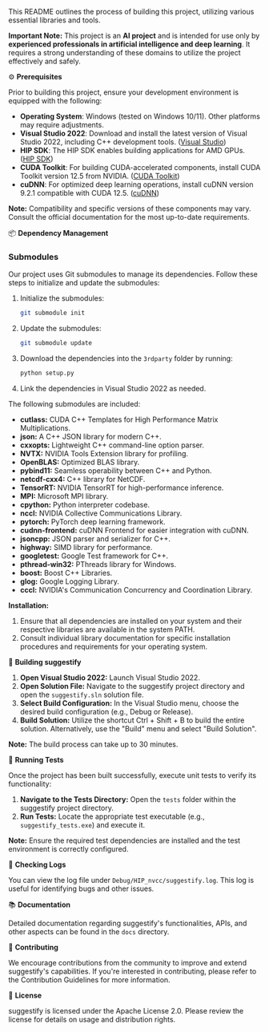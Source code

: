 This README outlines the process of building this project, utilizing various essential libraries and tools.

**Important Note:** This project is an **AI project** and is intended for use only by **experienced professionals in artificial intelligence and deep learning**. It requires a strong understanding of these domains to utilize the project effectively and safely. 

⚙️ **Prerequisites**

Prior to building this project, ensure your development environment is equipped with the following:

- **Operating System**: Windows (tested on Windows 10/11). Other platforms may require adjustments.
- **Visual Studio 2022**: Download and install the latest version of Visual Studio 2022, including C++ development tools. ([Visual Studio](https://visualstudio.microsoft.com/))
- **HIP SDK**: The HIP SDK enables building applications for AMD GPUs. ([HIP SDK](https://github.com/ROCm-Software/HIP))
- **CUDA Toolkit**: For building CUDA-accelerated components, install CUDA Toolkit version 12.5 from NVIDIA. ([CUDA Toolkit](https://developer.nvidia.com/cuda-downloads))
- **cuDNN**: For optimized deep learning operations, install cuDNN version 9.2.1 compatible with CUDA 12.5. ([cuDNN](https://developer.nvidia.com/cudnn))

**Note:** Compatibility and specific versions of these components may vary. Consult the official documentation for the most up-to-date requirements.

📦 **Dependency Management**

### Submodules

Our project uses Git submodules to manage its dependencies. Follow these steps to initialize and update the submodules:

1. Initialize the submodules:
    ```bash
    git submodule init
    ```

2. Update the submodules:
    ```bash
    git submodule update
    ```

3. Download the dependencies into the `3rdparty` folder by running:
    ```bash
    python setup.py
    ```

4. Link the dependencies in Visual Studio 2022 as needed.

The following submodules are included:

* **cutlass:** CUDA C++ Templates for High Performance Matrix Multiplications. 
* **json:** A C++ JSON library for modern C++. 
* **cxxopts:** Lightweight C++ command-line option parser. 
* **NVTX:** NVIDIA Tools Extension library for profiling. 
* **OpenBLAS:** Optimized BLAS library. 
* **pybind11:** Seamless operability between C++ and Python. 
* **netcdf-cxx4:** C++ library for NetCDF. 
* **TensorRT:** NVIDIA TensorRT for high-performance inference. 
* **MPI:** Microsoft MPI library. 
* **cpython:** Python interpreter codebase. 
* **nccl:** NVIDIA Collective Communications Library. 
* **pytorch:** PyTorch deep learning framework. 
* **cudnn-frontend:** cuDNN Frontend for easier integration with cuDNN. 
* **jsoncpp:** JSON parser and serializer for C++. 
* **highway:** SIMD library for performance. 
* **googletest:** Google Test framework for C++. 
* **pthread-win32:** PThreads library for Windows. 
* **boost:** Boost C++ Libraries. 
* **glog:** Google Logging Library. 
* **cccl:** NVIDIA's Communication Concurrency and Coordination Library. 

**Installation:**

1. Ensure that all dependencies are installed on your system and their respective libraries are available in the system PATH.
2. Consult individual library documentation for specific installation procedures and requirements for your operating system.

🔨 **Building suggestify**

1. **Open Visual Studio 2022:** Launch Visual Studio 2022.
2. **Open Solution File:** Navigate to the suggestify project directory and open the `suggestify.sln` solution file.
3. **Select Build Configuration:** In the Visual Studio menu, choose the desired build configuration (e.g., Debug or Release).
4. **Build Solution:** Utilize the shortcut Ctrl + Shift + B to build the entire solution. Alternatively, use the "Build" menu and select "Build Solution".

**Note:** The build process can take up to 30 minutes.

🧪 **Running Tests**

Once the project has been built successfully, execute unit tests to verify its functionality:

1. **Navigate to the Tests Directory:** Open the `tests` folder within the suggestify project directory.
2. **Run Tests:** Locate the appropriate test executable (e.g., `suggestify_tests.exe`) and execute it.

**Note:** Ensure the required test dependencies are installed and the test environment is correctly configured.

📄 **Checking Logs**

You can view the log file under `Debug/HIP_nvcc/suggestify.log`. This log is useful for identifying bugs and other issues.

📚 **Documentation**

Detailed documentation regarding suggestify's functionalities, APIs, and other aspects can be found in the `docs` directory.

🤝 **Contributing**

We encourage contributions from the community to improve and extend suggestify's capabilities. If you're interested in contributing, please refer to the Contribution Guidelines for more information.

📄 **License**

suggestify is licensed under the Apache License 2.0. Please review the license for details on usage and distribution rights.
